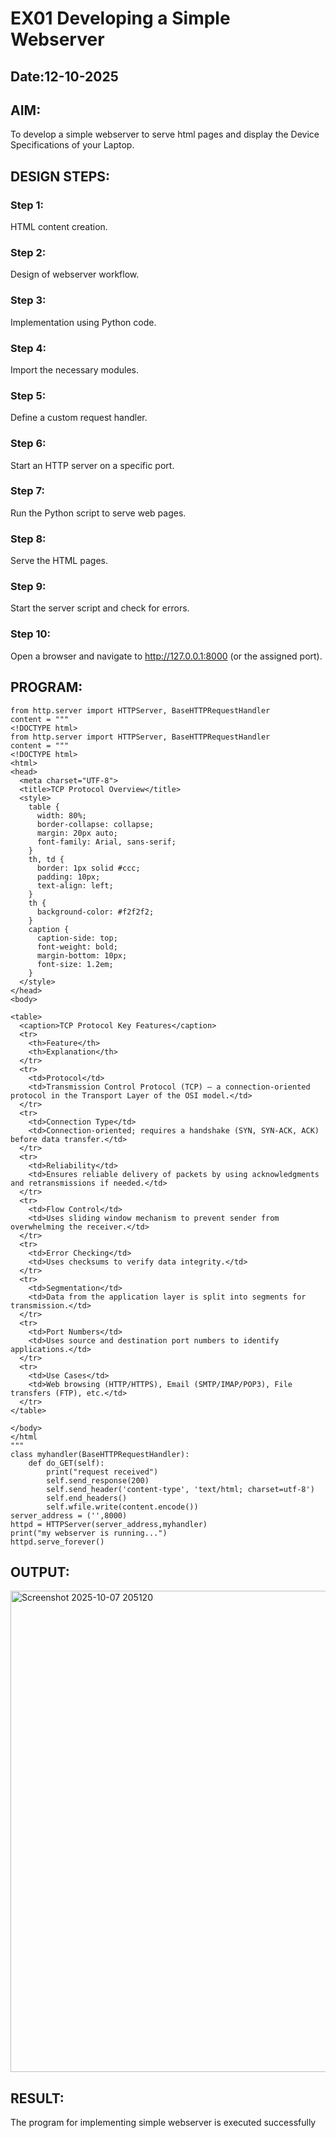 # EX01 Developing a Simple Webserver
## Date:12-10-2025

## AIM:
To develop a simple webserver to serve html pages and display the Device Specifications of your Laptop.

## DESIGN STEPS:
### Step 1: 
HTML content creation.

### Step 2:
Design of webserver workflow.

### Step 3:
Implementation using Python code.

### Step 4:
Import the necessary modules.

### Step 5:
Define a custom request handler.

### Step 6:
Start an HTTP server on a specific port.

### Step 7:
Run the Python script to serve web pages.

### Step 8:
Serve the HTML pages.

### Step 9:
Start the server script and check for errors.

### Step 10:
Open a browser and navigate to http://127.0.0.1:8000 (or the assigned port).

## PROGRAM:
```
from http.server import HTTPServer, BaseHTTPRequestHandler
content = """
<!DOCTYPE html>
from http.server import HTTPServer, BaseHTTPRequestHandler
content = """
<!DOCTYPE html>
<html>
<head>
  <meta charset="UTF-8">
  <title>TCP Protocol Overview</title>
  <style>
    table {
      width: 80%;
      border-collapse: collapse;
      margin: 20px auto;
      font-family: Arial, sans-serif;
    }
    th, td {
      border: 1px solid #ccc;
      padding: 10px;
      text-align: left;
    }
    th {
      background-color: #f2f2f2;
    }
    caption {
      caption-side: top;
      font-weight: bold;
      margin-bottom: 10px;
      font-size: 1.2em;
    }
  </style>
</head>
<body>

<table>
  <caption>TCP Protocol Key Features</caption>
  <tr>
    <th>Feature</th>
    <th>Explanation</th>
  </tr>
  <tr>
    <td>Protocol</td>
    <td>Transmission Control Protocol (TCP) — a connection-oriented protocol in the Transport Layer of the OSI model.</td>
  </tr>
  <tr>
    <td>Connection Type</td>
    <td>Connection-oriented; requires a handshake (SYN, SYN-ACK, ACK) before data transfer.</td>
  </tr>
  <tr>
    <td>Reliability</td>
    <td>Ensures reliable delivery of packets by using acknowledgments and retransmissions if needed.</td>
  </tr>
  <tr>
    <td>Flow Control</td>
    <td>Uses sliding window mechanism to prevent sender from overwhelming the receiver.</td>
  </tr>
  <tr>
    <td>Error Checking</td>
    <td>Uses checksums to verify data integrity.</td>
  </tr>
  <tr>
    <td>Segmentation</td>
    <td>Data from the application layer is split into segments for transmission.</td>
  </tr>
  <tr>
    <td>Port Numbers</td>
    <td>Uses source and destination port numbers to identify applications.</td>
  </tr>
  <tr>
    <td>Use Cases</td>
    <td>Web browsing (HTTP/HTTPS), Email (SMTP/IMAP/POP3), File transfers (FTP), etc.</td>
  </tr>
</table>

</body>
</html
"""
class myhandler(BaseHTTPRequestHandler):
    def do_GET(self):
        print("request received")
        self.send_response(200)
        self.send_header('content-type', 'text/html; charset=utf-8')
        self.end_headers()
        self.wfile.write(content.encode())
server_address = ('',8000)
httpd = HTTPServer(server_address,myhandler)
print("my webserver is running...")
httpd.serve_forever()
```


## OUTPUT:
<img width="1269" height="770" alt="Screenshot 2025-10-07 205120" src="https://github.com/user-attachments/assets/e3891e9f-2d7e-41fa-95e1-955533bd381e" />



## RESULT:
The program for implementing simple webserver is executed successfully
